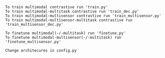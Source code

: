     To train multimodal contrastive run 'train.py'
    To train multimodal-multitask contrastive run 'train_dec.py'
    To train multimodal-multisensor contrastive run 'train_multisensor.py'
    To train multimodal-multisensor-multitask contrastive run 'train_multisensor_dec.py'

    To finetune multimodal(-/-multitask) run 'finetune.py'
    To finetune multimodal-multisensor(-/-multitask) run 'finetune_multisensor.py'

    Change architecures in config.py